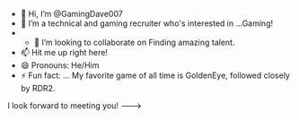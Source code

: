 - 👋 Hi, I’m @GamingDave007
- 👀 I’m a technical and gaming recruiter who's interested in ...Gaming!
- - 💞️ I’m looking to collaborate on Finding amazing talent.
- 📫 Hit me up right here!
- 😄 Pronouns: He/Him
- ⚡ Fun fact: ... My favorite game of all time is GoldenEye, followed closely by RDR2.  

 I look forward to meeting you!
--->
